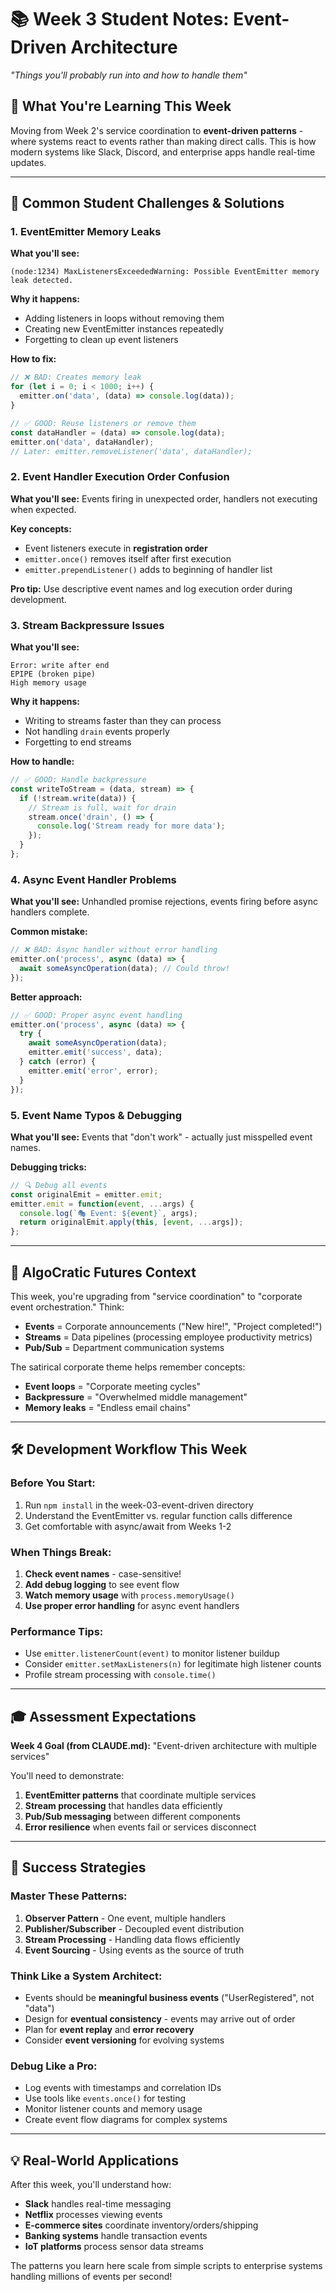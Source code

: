 # 📚 Week 3 Student Notes: Event-Driven Architecture
*"Things you'll probably run into and how to handle them"*

## 🎯 What You're Learning This Week

Moving from Week 2's service coordination to **event-driven patterns** - where systems react to events rather than making direct calls. This is how modern systems like Slack, Discord, and enterprise apps handle real-time updates.

---

## 🚨 Common Student Challenges & Solutions

### 1. **EventEmitter Memory Leaks**
**What you'll see:**
```
(node:1234) MaxListenersExceededWarning: Possible EventEmitter memory leak detected.
```

**Why it happens:**
- Adding listeners in loops without removing them
- Creating new EventEmitter instances repeatedly
- Forgetting to clean up event listeners

**How to fix:**
```javascript
// ❌ BAD: Creates memory leak
for (let i = 0; i < 1000; i++) {
  emitter.on('data', (data) => console.log(data));
}

// ✅ GOOD: Reuse listeners or remove them
const dataHandler = (data) => console.log(data);
emitter.on('data', dataHandler);
// Later: emitter.removeListener('data', dataHandler);
```

### 2. **Event Handler Execution Order Confusion**
**What you'll see:**
Events firing in unexpected order, handlers not executing when expected.

**Key concepts:**
- Event listeners execute in **registration order**
- `emitter.once()` removes itself after first execution
- `emitter.prependListener()` adds to beginning of handler list

**Pro tip:** Use descriptive event names and log execution order during development.

### 3. **Stream Backpressure Issues**
**What you'll see:**
```
Error: write after end
EPIPE (broken pipe)
High memory usage
```

**Why it happens:**
- Writing to streams faster than they can process
- Not handling `drain` events properly
- Forgetting to end streams

**How to handle:**
```javascript
// ✅ GOOD: Handle backpressure
const writeToStream = (data, stream) => {
  if (!stream.write(data)) {
    // Stream is full, wait for drain
    stream.once('drain', () => {
      console.log('Stream ready for more data');
    });
  }
};
```

### 4. **Async Event Handler Problems**
**What you'll see:**
Unhandled promise rejections, events firing before async handlers complete.

**Common mistake:**
```javascript
// ❌ BAD: Async handler without error handling
emitter.on('process', async (data) => {
  await someAsyncOperation(data); // Could throw!
});
```

**Better approach:**
```javascript
// ✅ GOOD: Proper async event handling
emitter.on('process', async (data) => {
  try {
    await someAsyncOperation(data);
    emitter.emit('success', data);
  } catch (error) {
    emitter.emit('error', error);
  }
});
```

### 5. **Event Name Typos & Debugging**
**What you'll see:**
Events that "don't work" - actually just misspelled event names.

**Debugging tricks:**
```javascript
// 🔍 Debug all events
const originalEmit = emitter.emit;
emitter.emit = function(event, ...args) {
  console.log(`🎭 Event: ${event}`, args);
  return originalEmit.apply(this, [event, ...args]);
};
```

---

## 🏢 AlgoCratic Futures Context

This week, you're upgrading from "service coordination" to "corporate event orchestration." Think:
- **Events** = Corporate announcements ("New hire!", "Project completed!")
- **Streams** = Data pipelines (processing employee productivity metrics)
- **Pub/Sub** = Department communication systems

The satirical corporate theme helps remember concepts:
- **Event loops** = "Corporate meeting cycles"
- **Backpressure** = "Overwhelmed middle management"
- **Memory leaks** = "Endless email chains"

---

## 🛠️ Development Workflow This Week

### Before You Start:
1. Run `npm install` in the week-03-event-driven directory
2. Understand the EventEmitter vs. regular function calls difference
3. Get comfortable with async/await from Weeks 1-2

### When Things Break:
1. **Check event names** - case-sensitive!
2. **Add debug logging** to see event flow
3. **Watch memory usage** with `process.memoryUsage()`
4. **Use proper error handling** for async event handlers

### Performance Tips:
- Use `emitter.listenerCount(event)` to monitor listener buildup
- Consider `emitter.setMaxListeners(n)` for legitimate high listener counts
- Profile stream processing with `console.time()`

---

## 🎓 Assessment Expectations

**Week 4 Goal (from CLAUDE.md):** "Event-driven architecture with multiple services"

You'll need to demonstrate:
1. **EventEmitter patterns** that coordinate multiple services
2. **Stream processing** that handles data efficiently
3. **Pub/Sub messaging** between different components
4. **Error resilience** when events fail or services disconnect

---

## 🚀 Success Strategies

### Master These Patterns:
1. **Observer Pattern** - One event, multiple handlers
2. **Publisher/Subscriber** - Decoupled event distribution
3. **Stream Processing** - Handling data flows efficiently
4. **Event Sourcing** - Using events as the source of truth

### Think Like a System Architect:
- Events should be **meaningful business events** ("UserRegistered", not "data")
- Design for **eventual consistency** - events may arrive out of order
- Plan for **event replay** and **error recovery**
- Consider **event versioning** for evolving systems

### Debug Like a Pro:
- Log events with timestamps and correlation IDs
- Use tools like `events.once()` for testing
- Monitor listener counts and memory usage
- Create event flow diagrams for complex systems

---

## 💡 Real-World Applications

After this week, you'll understand how:
- **Slack** handles real-time messaging
- **Netflix** processes viewing events
- **E-commerce sites** coordinate inventory/orders/shipping
- **Banking systems** handle transaction events
- **IoT platforms** process sensor data streams

The patterns you learn here scale from simple scripts to enterprise systems handling millions of events per second!